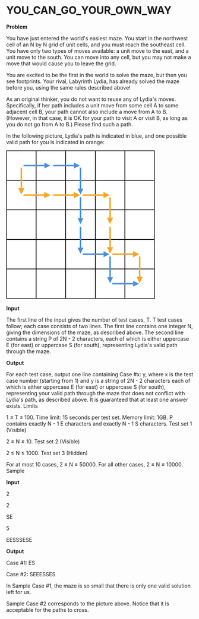 # YOU_CAN_GO_YOUR_OWN_WAY

**Problem**

You have just entered the world's easiest maze. You start in the northwest cell of an N by N grid of unit cells, and you must reach the southeast cell. You have only two types of moves available: a unit move to the east, and a unit move to the south. You can move into any cell, but you may not make a move that would cause you to leave the grid.

You are excited to be the first in the world to solve the maze, but then you see footprints. Your rival, Labyrinth Lydia, has already solved the maze before you, using the same rules described above!

As an original thinker, you do not want to reuse any of Lydia's moves. Specifically, if her path includes a unit move from some cell A to some adjacent cell B, your path cannot also include a move from A to B. (However, in that case, it is OK for your path to visit A or visit B, as long as you do not go from A to B.) Please find such a path.

In the following picture, Lydia's path is indicated in blue, and one possible valid path for you is indicated in orange:

![path_explanation](you_go_your_way.png?raw=true "Path Explanation")

**Input**

The first line of the input gives the number of test cases, T. T test cases follow; each case consists of two lines. The first line contains one integer N, giving the dimensions of the maze, as described above. The second line contains a string P of 2N - 2 characters, each of which is either uppercase E (for east) or uppercase S (for south), representing Lydia's valid path through the maze.


**Output**

For each test case, output one line containing Case #x: y, where x is the test case number (starting from 1) and y is a string of 2N - 2 characters each of which is either uppercase E (for east) or uppercase S (for south), representing your valid path through the maze that does not conflict with Lydia's path, as described above. It is guaranteed that at least one answer exists.
Limits

1 ≤ T ≤ 100.
Time limit: 15 seconds per test set.
Memory limit: 1GB.
P contains exactly N - 1 E characters and exactly N - 1 S characters.
Test set 1 (Visible)

2 ≤ N ≤ 10.
Test set 2 (Visible)

2 ≤ N ≤ 1000.
Test set 3 (Hidden)

For at most 10 cases, 2 ≤ N ≤ 50000.
For all other cases, 2 ≤ N ≤ 10000.
Sample


**Input**
  	
2

2

SE

5

EESSSESE

  

	
**Output**

Case #1: ES

Case #2: SEEESSES

  

In Sample Case #1, the maze is so small that there is only one valid solution left for us.

Sample Case #2 corresponds to the picture above. Notice that it is acceptable for the paths to cross. 
